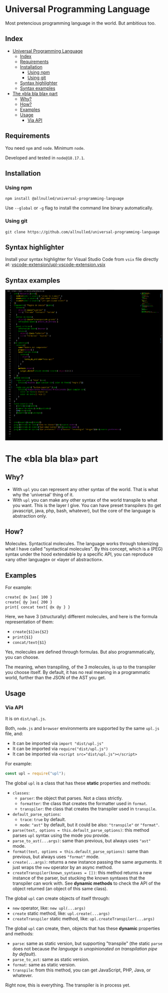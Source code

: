 # Universal Programming Language

Most pretencious programming language in the world. But ambitious too.

## Index

- [Universal Programming Language](#universal-programming-language)
  - [Index](#index)
  - [Requirements](#requirements)
  - [Installation](#installation)
    - [Using npm](#using-npm)
    - [Using git](#using-git)
  - [Syntax highlighter](#syntax-highlighter)
  - [Syntax examples](#syntax-examples)
- [The «bla bla bla» part](#the-bla-bla-bla-part)
  - [Why?](#why)
  - [How?](#how)
  - [Examples](#examples)
  - [Usage](#usage)
    - [Via API](#via-api)

## Requirements

You need `npm` and `node`. Minimum `node`.

Developed and tested in `node@18.17.1`.

## Installation

### Using npm

```
npm install @allnulled/universal-programming-language
```

Use `--global` or `-g` flag to install the command line binary automatically.


### Using git

```
git clone https://github.com/allnulled/universal-programming-language
```

## Syntax highlighter

Install your syntax highlighter for Visual Studio Code from `vsix` file directly at: [vscode-extension/upl-vscode-extension.vsix](./vscode-extension/upl-vscode-extension.vsix)

## Syntax examples

![sample-1](./docs/upl.sample.001.png)

# The «bla bla bla» part

## Why?

- With `upl` you can represent any other syntax of the world. That is what why the 'universal' thing of it.
- With `upl` you can make any other syntax of the world transpile to what you want. This is the layer I give. You can have preset transpilers (to get javascript, java, php, bash, whatever), but the core of the language is abstraction only.

## How?

Molecules. Syntactical molecules. The language works through tokenizing what I have called "syntactical molecules". By this concept, which is a (PEG) syntax under the hood extendable by a specific API, you can reproduce «any other language» or «layer of abstraction».

## Examples

For example:

```
create{ @x }as{ 100 }
create{ @y }as{ 200 }
print{ concat text{ @x @y } }
```

Here, we have 3 (structurally) different molecules, and here is the formula representation of them:
  - `create{$1}as{$2}`
  - `print{$1}`
  - `concat/text{$1}`

Yes, molecules are defined through formulas. But also programmatically, you can choose.

The meaning, when transpiling, of the 3 molecules, is up to the transpiler you choose itself. By default, it has no real meaning in a programmatic world, further than the JSON of the AST you get.

## Usage

### Via API

It is on `dist/upl.js`.

Both, `node.js` and `browser` environments are supported by the same `upl.js` file, and:
  - It can be imported via `import "dist/upl.js"`
  - It can be imported via `require("dist/upl.js")`
  - It can be imported via `<script src="dist/upl.js"></script>`

For example:

```js
const upl = require("upl");
```

The global `upl` is a class that has these **static** properties and methods:

- `classes`: 
  - `parser`: the object that parses. Not a class strictly.
  - `formatter`: the class that creates the formatter used in `format`.
  - `transpiler`: the class that creates the transpiler used in `transpile`.
- `default_parse_options`: 
  - `trace`: `true` by default.
  - `mode`: `"ast"` by default, but it could be also: `"transpile"` or `"format"`.
- `parse(text, options = this.default_parse_options)`: this method parses `upl` syntax using the mode you provide.
- `parse_to_ast(...args)`: same than previous, but always uses `"ast"` mode.
- `format(text, options = this.default_parse_options)`: same than previous, but always uses `"format"` mode.
- `create(...args)`: returns a new instance passing the same arguments. It just wraps the `new` operator by an async method.
- `createTranspiler(known_syntaxes = [])`: this method returns a new instance of the parser, but stucking the known syntaxes that the transpiler can work with. See **dynamic methods** to check the API of the object returned (an object of this same class).

The global `upl` can create objects of itself through:
  - `new` operator, like: `new upl(...args)`
  - `create` static method, like: `upl.create(...args)`
  - `createTranspiler` static method, like: `upl.createTranspiler(...args)`

The global `upl` can create, then, objects that has these **dynamic** properties and methods:

- `parse`: same as static version, but supporting "transpile" (the static `parse` does not because *the language is unopinionated on transpilation pipe by default*).
- `parse_to_ast`: same as static version.
- `format`: same as static version.
- `transpile`: from this method, you can get JavaScript, PHP, Java, or whatever.

Right now, this is everything. The transpiler is in process yet.

